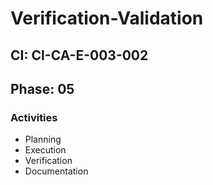 # Verification-Validation

## CI: CI-CA-E-003-002
## Phase: 05

### Activities
- Planning
- Execution
- Verification
- Documentation
